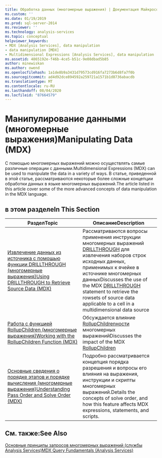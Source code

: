 ```yaml
---
title: Обработка данных (многомерные выражения) | Документация Майкрософт
ms.custom: ''
ms.date: 01/19/2019
ms.prod: sql-server-2014
ms.reviewer: ''
ms.technology: analysis-services
ms.topic: conceptual
helpviewer_keywords:
- MDX [Analysis Services], data manipulation
- data manipulation [MDX]
- Multidimensional Expressions [Analysis Services], data manipulation
ms.assetid: 4865192e-f46b-4ce5-b51c-9e08dbad5b85
author: minewiskan
ms.author: owend
ms.openlocfilehash: 1a1de8b9a3431d79573cd916fa7273b6d8fa7f0b
ms.sourcegitcommit: ad4d92dce894592a259721a1571b1d8736abacdb
ms.translationtype: MT
ms.contentlocale: ru-RU
ms.lasthandoff: 08/04/2020
ms.locfileid: "87664579"
---
```

# <a name="manipulating-data-mdx"></a><span data-ttu-id="565c3-102">Манипулирование данными (многомерные выражения)</span><span class="sxs-lookup"><span data-stu-id="565c3-102">Manipulating Data (MDX)</span></span>

<span data-ttu-id="565c3-103">С помощью многомерных выражений можно осуществлять самые различные операции с данными.</span><span class="sxs-lookup"><span data-stu-id="565c3-103">Multidimensional Expressions (MDX) can be used to manipulate the data in a variety of ways.</span></span> <span data-ttu-id="565c3-104">В статье, приведенной в этой статье, рассматриваются некоторые более сложные концепции обработки данных в языке многомерных выражений.</span><span class="sxs-lookup"><span data-stu-id="565c3-104">The article listed in this article cover some of the more advanced concepts of data manipulation in the MDX language.</span></span>

## <a name="in-this-section"></a><span data-ttu-id="565c3-105">в этом разделе</span><span class="sxs-lookup"><span data-stu-id="565c3-105">In This Section</span></span>

|<span data-ttu-id="565c3-106">Раздел</span><span class="sxs-lookup"><span data-stu-id="565c3-106">Topic</span></span>|<span data-ttu-id="565c3-107">Описание</span><span class="sxs-lookup"><span data-stu-id="565c3-107">Description</span></span>|  
|-----------|-----------------|  
|[<span data-ttu-id="565c3-108">Извлечение данных из источника с помощью функции DRILLTHROUGH (многомерные выражения)</span><span class="sxs-lookup"><span data-stu-id="565c3-108">Using DRILLTHROUGH to Retrieve Source Data &#40;MDX&#41;</span></span>](mdx-data-manipulation-retrieve-source-data-using-drillthrough.md)|<span data-ttu-id="565c3-109">Рассматриваются вопросы применения инструкции многомерных выражений [DRILLTHROUGH](/sql/mdx/mdx-data-manipulation-drillthrough) для извлечения наборов строк исходных данных, применимых к ячейке в источнике многомерных данных</span><span class="sxs-lookup"><span data-stu-id="565c3-109">Discusses the use of the MDX [DRILLTHROUGH](/sql/mdx/mdx-data-manipulation-drillthrough) statement to retrieve the rowsets of source data applicable to a cell in a multidimensional data source</span></span>|  
|[<span data-ttu-id="565c3-110">Работа с функцией RollupChildren (многомерные выражения)</span><span class="sxs-lookup"><span data-stu-id="565c3-110">Working with the RollupChildren Function &#40;MDX&#41;</span></span>](mdx-data-manipulation-rollupchildren-function.md)|<span data-ttu-id="565c3-111">Обсуждается влияние [RollupChildrenности](/sql/mdx/rollupchildren-mdx) многомерных выражений</span><span class="sxs-lookup"><span data-stu-id="565c3-111">Discusses the impact of the MDX [RollupChildren](/sql/mdx/rollupchildren-mdx)</span></span>
|[<span data-ttu-id="565c3-112">Основные сведения о порядке этапов и порядке вычисления (многомерные выражения)</span><span class="sxs-lookup"><span data-stu-id="565c3-112">Understanding Pass Order and Solve Order &#40;MDX&#41;</span></span>](mdx-data-manipulation-understanding-pass-order-and-solve-order.md)|<span data-ttu-id="565c3-113">Подробно рассматривается концепция порядка разрешения и вопросы его влияния на выражения, инструкции и скрипты многомерных выражений.</span><span class="sxs-lookup"><span data-stu-id="565c3-113">Details the concepts of solve order, and how this feature affects MDX expressions, statements, and scripts.</span></span>|  

<!-- ??

|[Script for Search and Replace] function on the analysis of multidimensional data.|

GeneMi is removing this commented row because it is unclear what article its link meant to link to.
Also, I had to add its leading '|' character, for consistency to aid bulk automated updated to our markdown source code.

GeneMi , 2019/01/19
-->

## <a name="see-also"></a><span data-ttu-id="565c3-114">См. также:</span><span class="sxs-lookup"><span data-stu-id="565c3-114">See Also</span></span>

[<span data-ttu-id="565c3-115">Основные принципы запросов многомерных выражений (службы Analysis Services)</span><span class="sxs-lookup"><span data-stu-id="565c3-115">MDX Query Fundamentals (Analysis Services)</span></span>](mdx-query-fundamentals-analysis-services.md)
